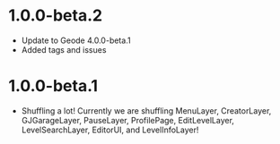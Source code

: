 # 1.0.0-beta.2
- Update to Geode 4.0.0-beta.1
- Added tags and issues

# 1.0.0-beta.1
- Shuffling a lot! Currently we are shuffling MenuLayer, CreatorLayer, GJGarageLayer, PauseLayer, ProfilePage, EditLevelLayer, LevelSearchLayer, EditorUI, and LevelInfoLayer!